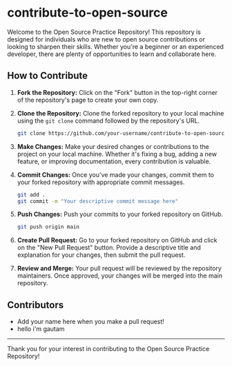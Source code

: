 # contribute-to-open-source

Welcome to the Open Source Practice Repository! This repository is designed for individuals who are new to open source contributions or looking to sharpen their skills. Whether you're a beginner or an experienced developer, there are plenty of opportunities to learn and collaborate here.

## How to Contribute

1. **Fork the Repository:** Click on the "Fork" button in the top-right corner of the repository's page to create your own copy.

2. **Clone the Repository:** Clone the forked repository to your local machine using the `git clone` command followed by the repository's URL.

    ```bash
    git clone https://github.com/your-username/contribute-to-open-source.git
    ```

3. **Make Changes:** Make your desired changes or contributions to the project on your local machine. Whether it's fixing a bug, adding a new feature, or improving documentation, every contribution is valuable.

4. **Commit Changes:** Once you've made your changes, commit them to your forked repository with appropriate commit messages.

    ```bash
    git add .
    git commit -m "Your descriptive commit message here"
    ```

5. **Push Changes:** Push your commits to your forked repository on GitHub.

    ```bash
    git push origin main
    ```

6. **Create Pull Request:** Go to your forked repository on GitHub and click on the "New Pull Request" button. Provide a descriptive title and explanation for your changes, then submit the pull request.

7. **Review and Merge:** Your pull request will be reviewed by the repository maintainers. Once approved, your changes will be merged into the main repository.

## Contributors

- Add your name here when you make a pull request!
- hello i'm gautam

---

Thank you for your interest in contributing to the Open Source Practice Repository!
